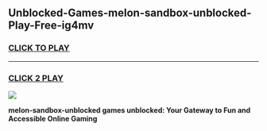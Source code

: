 
## Unblocked-Games-melon-sandbox-unblocked-Play-Free-ig4mv
<h3>
<a href="https://premium76.site?title=melon-sandbox-unblocked&ref=12A">CLICK TO PLAY</a></h3>
<hr>

<h3>
<a href="https://premium76.site?title=melon-sandbox-unblocked&ref=12A">CLICK 2 PLAY</a>
  
</h3>

<a href="https://premium76.site?title=melon-sandbox-unblocked&ref=12A"><img src="https://clearcache.store/games.png"></a>


**melon-sandbox-unblocked games unblocked: Your Gateway to Fun and Accessible Online Gaming**
